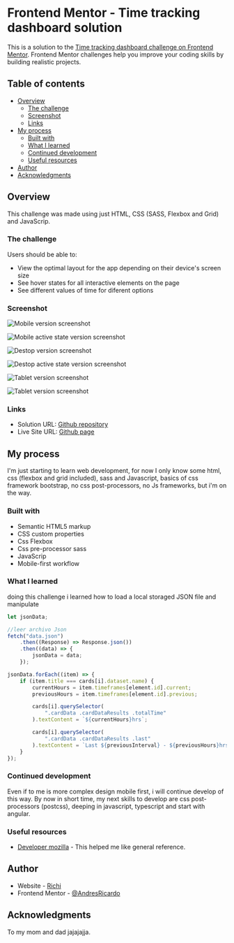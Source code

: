 # Frontend Mentor - Time tracking dashboard solution

This is a solution to the [Time tracking dashboard challenge on Frontend Mentor](https://www.frontendmentor.io/challenges/time-tracking-dashboard-UIQ7167Jw). Frontend Mentor challenges help you improve your coding skills by building realistic projects.

## Table of contents

-   [Overview](#overview)
    -   [The challenge](#the-challenge)
    -   [Screenshot](#screenshot)
    -   [Links](#links)
-   [My process](#my-process)
    -   [Built with](#built-with)
    -   [What I learned](#what-i-learned)
    -   [Continued development](#continued-development)
    -   [Useful resources](#useful-resources)
-   [Author](#author)
-   [Acknowledgments](#acknowledgments)

## Overview

This challenge was made using just HTML, CSS (SASS, Flexbox and Grid) and JavaScrip.

### The challenge

Users should be able to:

-   View the optimal layout for the app depending on their device's screen size
-   See hover states for all interactive elements on the page
-   See different values of time for diferent options

### Screenshot

![Mobile version screenshot](./screenshots/mobile-screenshot.png)

![Mobile active state version screenshot](./screenshots/mobile-active-screenshot.png)

![Destop version screenshot](./screenshots/desktop-screenshot.png)

![Destop active state version screenshot](./screenshots/desktop-active-screenshot.png)

![Tablet version screenshot](./screenshots/tablet-screenshot.png)

![Tablet version screenshot](./screenshots/tablet-active-screenshot.png)

### Links

-   Solution URL: [Github repository](https://github.com/AndresRicardo/time-tracking-dashboard-main)
-   Live Site URL: [Github page](https://andresricardo.github.io/time-tracking-dashboard-main/)

## My process

I'm just starting to learn web development, for now I only know some html, css (flexbox and grid included), sass and Javascript, basics of css framework bootstrap, no css post-processors, no Js frameworks, but i'm on the way.

### Built with

-   Semantic HTML5 markup
-   CSS custom properties
-   Css Flexbox
-   Css pre-processor sass
-   JavaScrip
-   Mobile-first workflow

### What I learned

doing this challenge i learned how to load a local storaged JSON file and manipulate

```javascript
let jsonData;

//leer archivo Json
fetch("data.json")
    .then((Response) => Response.json())
    .then((data) => {
        jsonData = data;
    });
```

```javascript
jsonData.forEach((item) => {
    if (item.title === cards[i].dataset.name) {
        currentHours = item.timeframes[element.id].current;
        previousHours = item.timeframes[element.id].previous;

        cards[i].querySelector(
            ".cardData .cardDataResults .totalTime"
        ).textContent = `${currentHours}hrs`;

        cards[i].querySelector(
            ".cardData .cardDataResults .last"
        ).textContent = `Last ${previousInterval} - ${previousHours}hrs`;
    }
});
```

### Continued development

Even if to me is more complex design mobile first, i will continue develop of this way.
By now in short time, my next skills to develop are css post-processors (postcss), deeping in javascript, typescript and start with angular.

### Useful resources

-   [Developer mozilla](https://developer.mozilla.org/es/docs/Web/CSS/) - This helped me like general reference.

## Author

-   Website - [Richi](https://github.com/AndresRicardo)
-   Frontend Mentor - [@AndresRicardo](https://www.frontendmentor.io/profile/AndresRicardo)

## Acknowledgments

To my mom and dad jajajajja.
